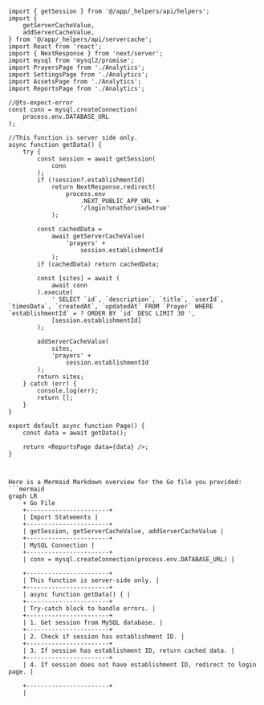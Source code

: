 ```tsx

import { getSession } from '@/app/_helpers/api/helpers';
import {
	getServerCacheValue,
	addServerCacheValue,
} from '@/app/_helpers/api/servercache';
import React from 'react';
import { NextResponse } from 'next/server';
import mysql from 'mysql2/promise';
import PrayersPage from './Analytics';
import SettingsPage from './Analytics';
import AssetsPage from './Analytics';
import ReportsPage from './Analytics';

//@ts-expect-error
const conn = mysql.createConnection(
	process.env.DATABASE_URL
);

//This function is server side only.
async function getData() {
	try {
		const session = await getSession(
			conn
		);
		if (!session?.establishmentId)
			return NextResponse.redirect(
				process.env
					.NEXT_PUBLIC_APP_URL +
					'/login?unathorised=true'
			);

		const cachedData =
			await getServerCacheValue(
				'prayers' +
					session.establishmentId
			);
		if (cachedData) return cachedData;

		const [sites] = await (
			await conn
		).execute(
			' SELECT `id`, `description`, `title`, `userId`, `timesData`, `createdAt`, `updatedAt` FROM `Prayer` WHERE `establishmentId` = ? ORDER BY `id` DESC LIMIT 30 ',
			[session.establishmentId]
		);

		addServerCacheValue(
			sites,
			'prayers' +
				session.establishmentId
		);
		return sites;
	} catch (err) {
		console.log(err);
		return [];
	}
}

export default async function Page() {
	const data = await getData();

	return <ReportsPage data={data} />;
}


```

```mermaid

Here is a Mermaid Markdown overview for the Go file you provided:
```mermaid
graph LR
    + Go File
    +-----------------------+
    | Import Statements |
    +-----------------------+
    | getSession, getServerCacheValue, addServerCacheValue |
    +-----------------------+
    | MySQL Connection |
    +-----------------------+
    | conn = mysql.createConnection(process.env.DATABASE_URL) |

    +-----------------------+
    | This function is server-side only. |
    +-----------------------+
    | async function getData() { |
    +-----------------------+
    | Try-catch block to handle errors. |
    +-----------------------+
    | 1. Get session from MySQL database. |
    +-----------------------+
    | 2. Check if session has establishment ID. |
    +-----------------------+
    | 3. If session has establishment ID, return cached data. |
    +-----------------------+
    | 4. If session does not have establishment ID, redirect to login page. |

    +-----------------------+
    |

```
